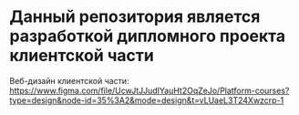 # Данный репозитория является разработкой дипломного проекта клиентской части
Веб-дизайн клиентской части: https://www.figma.com/file/UcwJtJJudIYauHt2OqZeJo/Platform-courses?type=design&node-id=35%3A2&mode=design&t=vLUaeL3T24Xwzcrp-1
